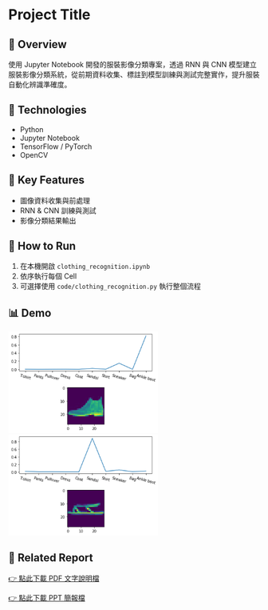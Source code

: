 # Project Title

## 📌 Overview
使用 Jupyter Notebook 開發的服裝影像分類專案，透過 RNN 與 CNN 模型建立服裝影像分類系統，從前期資料收集、標註到模型訓練與測試完整實作，提升服裝自動化辨識準確度。

## 🧰 Technologies
- Python
- Jupyter Notebook
- TensorFlow / PyTorch
- OpenCV

## 🎯 Key Features
- 圖像資料收集與前處理
- RNN & CNN 訓練與測試
- 影像分類結果輸出

## 📂 How to Run
1. 在本機開啟 `clothing_recognition.ipynb`  
2. 依序執行每個 Cell  
3. 可選擇使用 `code/clothing_recognition.py` 執行整個流程

## 📊 Demo
<img src="images/result1.png" width="300"/>
<img src="images/result2.png" width="300"/>

## 📄 Related Report
[👉 點此下載 PDF 文字說明檔](./report_word.pdf)

[👉 點此下載 PPT 簡報檔](./report_ppt.pdf)

